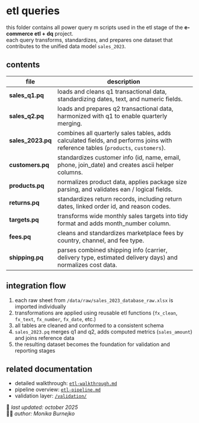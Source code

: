 # etl queries
this folder contains all power query m scripts used in the etl stage of the **e-commerce etl + dq** project.  
each query transforms, standardizes, and prepares one dataset that contributes to the unified data model `sales_2023`.

## contents
| file | description |
|------|--------------|
| **sales_q1.pq** | loads and cleans q1 transactional data, standardizing dates, text, and numeric fields. |
| **sales_q2.pq** | loads and prepares q2 transactional data, harmonized with q1 to enable quarterly merging. |
| **sales_2023.pq** | combines all quarterly sales tables, adds calculated fields, and performs joins with reference tables (`products`, `customers`). |
| **customers.pq** | standardizes customer info (id, name, email, phone, join_date) and creates ascii helper columns. |
| **products.pq** | normalizes product data, applies package size parsing, and validates ean / logical fields. |
| **returns.pq** | standardizes return records, including return dates, linked order id, and reason codes. |
| **targets.pq** | transforms wide monthly sales targets into tidy format and adds month_number column. |
| **fees.pq** | cleans and standardizes marketplace fees by country, channel, and fee type. |
| **shipping.pq** | parses combined shipping info (carrier, delivery type, estimated delivery days) and normalizes cost data. |

## integration flow
1. each raw sheet from `/data/raw/sales_2023_database_raw.xlsx` is imported individually  
2. transformations are applied using reusable etl functions (`fx_clean`, `fx_text`, `fx_number`, `fx_date`, etc.)  
3. all tables are cleaned and conformed to a consistent schema  
4. `sales_2023.pq` merges q1 and q2, adds computed metrics (`sales_amount`) and joins reference data  
5. the resulting dataset becomes the foundation for validation and reporting stages

## related documentation
- detailed walkthrough: [`etl-walkthrough.md`](../etl-walkthrough.md)  
- pipeline overview: [`etl-pipeline.md`](../etl-pipeline.md)  
- validation layer: [`/validation/`](../../validation/)  

📅 *last updated: october 2025*  
👩‍💻 *author: Monika Burnejko*

